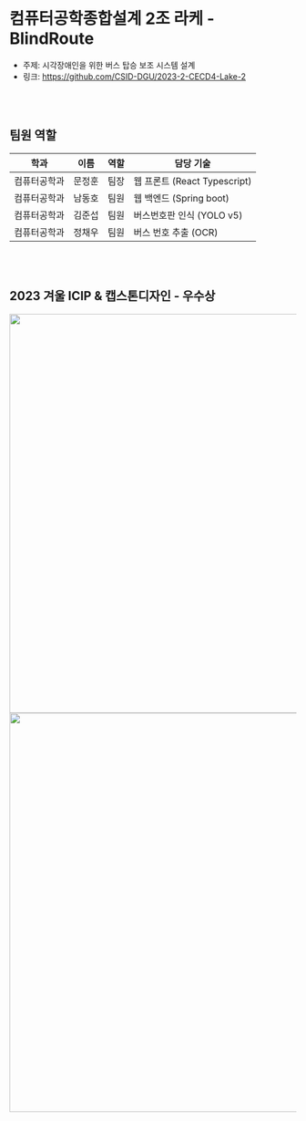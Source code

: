 # 컴퓨터공학종합설계 2조 라케 - BlindRoute
- 주제: 시각장애인을 위한 버스 탑승 보조 시스템 설계<br>
- 링크: https://github.com/CSID-DGU/2023-2-CECD4-Lake-2<br>
<br>
<br>


## 팀원 역할
|학과|이름|역할|담당 기술|
|-------|-----|-----|-----|
|컴퓨터공학과|문정훈|팀장|웹 프론트 (React Typescript)|
|컴퓨터공학과|남동호|팀원|웹 백엔드 (Spring boot)|
|컴퓨터공학과|김준섭|팀원|버스번호판 인식 (YOLO v5)|
|컴퓨터공학과|정채우|팀원|버스 번호 추출 (OCR)|
<br>
<br>


## 2023 겨울 ICIP & 캡스톤디자인 - 우수상
<img src="https://github.com/Dice15/2023-2-CECD-Blind-Route/assets/102275981/33550f76-e779-4370-b341-bc282fe1a7a0" height="700px">
<img src="https://github.com/Dice15/2023-2-CECD-Blind-Route/assets/102275981/ee85e3c8-a812-4ed2-af66-f6c12530acf7" height="700px">
